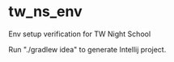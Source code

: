 tw_ns_env
=========

Env setup verification for TW Night School

Run "./gradlew idea" to generate Intellij project.
